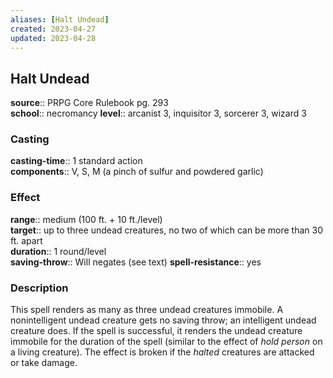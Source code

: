 ```yaml
---
aliases: [Halt Undead]
created: 2023-04-27
updated: 2023-04-28
---
```


## Halt Undead

**source**:: PRPG Core Rulebook pg. 293  
**school**:: necromancy
**level**:: arcanist 3, inquisitor 3, sorcerer 3, wizard 3

### Casting

**casting-time**:: 1 standard action  
**components**:: V, S, M (a pinch of sulfur and powdered garlic)

### Effect

**range**:: medium (100 ft. + 10 ft./level)  
**target**:: up to three undead creatures, no two of which can be more than 30 ft. apart  
**duration**:: 1 round/level  
**saving-throw**:: Will negates (see text)
**spell-resistance**:: yes

### Description

This spell renders as many as three undead creatures immobile. A nonintelligent undead creature gets no saving throw; an intelligent undead creature does. If the spell is successful, it renders the undead creature immobile for the duration of the spell (similar to the effect of *hold person* on a living creature). The effect is broken if the *halted* creatures are attacked or take damage.
